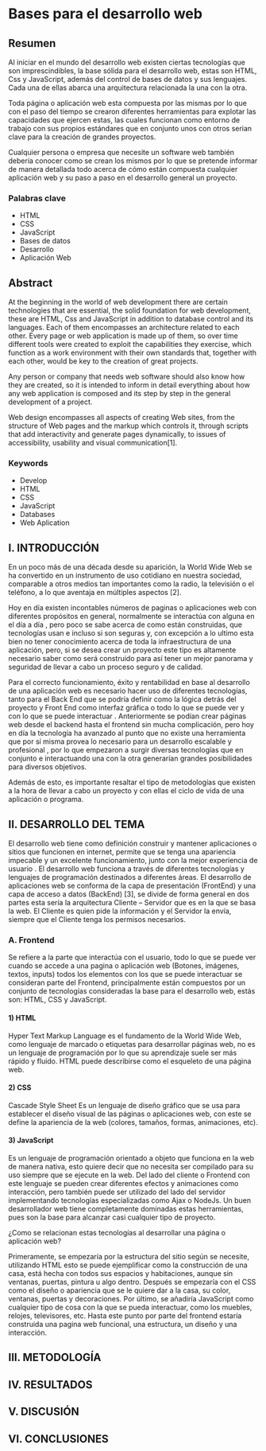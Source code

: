 # Bases para el desarrollo web


## Resumen
<!-- Al iniciar en el mundo del desarrollo web existen ciertas tecnologías que son imprescindibles, la base sólida para el desarrollo web, estas son HTML, Css y JavaScript, además del control de bases de datos y sus lenguajes. Cada una de ellas abarca una arquitectura relacionada la una con la otra.  -->

Al iniciar en el mundo del desarrollo web existen ciertas tecnologías que son imprescindibles, la base sólida para el desarrollo web, estas son HTML, Css y JavaScript, además del control de bases de datos y sus lenguajes. Cada una de ellas abarca una arquitectura relacionada la una con la otra.

<!-- Toda página o aplicación web esta compuesta por las mismas por lo que con el paso del tiempo se crearon diferentes herramientas para explotar las capacidades que ejercen estas, las cuales funcionan como entorno de trabajo con sus propios estándares que en conjunto unos con otros serian clave para la creación de grandes proyectos. 
Cualquier persona o empresa que necesite un software web también debería conocer como se crean los mismos  por lo que se pretende informar de manera detallada todo acerca de cómo están compuesta cualquier aplicación web y su paso a paso en el desarrollo general un proyecto. 

P alabras clave: HTML, Css, JavaScript, Bases de datos, Desarrollo, Aplicación Web.
 -->

Toda página o aplicación web esta compuesta por las mismas por lo que con el paso del tiempo se crearon diferentes herramientas para explotar las capacidades que ejercen estas, las cuales funcionan como entorno de trabajo con sus propios estándares que en conjunto unos con otros serian clave para la creación de grandes proyectos.

Cualquier persona o empresa que necesite un software web también debería conocer como se crean los mismos  por lo que se pretende informar de manera detallada todo acerca de cómo están compuesta cualquier aplicación web y su paso a paso en el desarrollo general un proyecto.

### Palabras clave

- HTML
- CSS
- JavaScript
- Bases de datos
- Desarrollo
- Aplicación Web

<!-- ABSTRACT 

At the beginning in the world of web development there are certain technologies that are essential, the solid foundation for web development, these are HTML, Css and JavaScript in addition to database control and its languages. Each of them encompasses an architecture related to each other. Every page or web application is made up of them, so over time different tools were created to exploit the capabilities they exercise, which function as a work environment with their own standards that, together with each other, would be key to the creation of great projects.
Any person or company that needs web software should also know how they are created, so it is intended to inform in detail everything about how any web application is composed and its step by step in the general development of a project.

Web design encompasses all aspects of creating Web sites, from the
structure of Web pages and the markup which controls it, through scripts
that add interactivity and generate pages dynamically, to issues of accessibility, usability and visual communication[1].

Keywords : Develop, HTML, CSS, JavaScript, Databases, Web Aplication.
 -->

## Abstract

At the beginning in the world of web development there are certain technologies that are essential, the solid foundation for web development, these are HTML, Css and JavaScript in addition to database control and its languages. Each of them encompasses an architecture related to each other. Every page or web application is made up of them, so over time different tools were created to exploit the capabilities they exercise, which function as a work environment with their own standards that, together with each other, would be key to the creation of great projects.

Any person or company that needs web software should also know how they are created, so it is intended to inform in detail everything about how any web application is composed and its step by step in the general development of a project.

Web design encompasses all aspects of creating Web sites, from the structure of Web pages and the markup which controls it, through scripts that add interactivity and generate pages dynamically, to issues of accessibility, usability and visual communication[1].

### Keywords

- Develop
- HTML
- CSS
- JavaScript
- Databases
- Web Aplication

<!-- I. INTRODUCCIÓN

En un poco más de una década desde su aparición, la World Wide Web  se ha convertido en un instrumento de uso cotidiano en nuestra  sociedad, comparable a otros medios tan importantes como la radio, la televisión o el teléfono, a lo que aventaja en múltiples aspectos [21].  
Hoy en día existen incontables números de paginas o aplicaciones web con diferentes propósitos en general, normalmente se interactúa con alguna en el día a día , pero poco se sabe acerca de como están construidas, que tecnologías usan e incluso si son seguras y, con excepción a lo ultimo esta bien no tener conocimiento acerca de toda la infraestructura de una aplicación, pero, si se desea crear un proyecto este tipo es altamente necesario saber como será construido para así
tener un mejor panorama y seguridad de llevar a cabo un proceso seguro y de calidad. 
Para el correcto funcionamiento, éxito y rentabilidad en base al desarrollo de una aplicación web es necesario hacer uso de diferentes tecnologías, tanto para el Back End que se podría definir como la lógica detrás del proyecto y Front End como interfaz gráfica o todo lo que se puede ver y con lo que se puede interactuar . Anteriormente se podían crear páginas web desde el backend hasta el frontend sin mucha complicación, pero hoy en día la tecnología ha avanzado al punto que no existe una herramienta que por sí misma provea lo necesario para un desarrollo escalable y profesional , por lo que empezaron a surgir diversas tecnologías que en conjunto e interactuando una con la otra generarían grandes posibilidades para diversos objetivos. 
Además de esto, es importante resaltar el tipo de metodologías que existen a la hora de llevar a cabo un proyecto y con ellas el ciclo de vida de una aplicación o programa.  -->


## I. INTRODUCCIÓN

En un poco más de una década desde su aparición, la World Wide Web  se ha convertido en un instrumento de uso cotidiano en nuestra  sociedad, comparable a otros medios tan importantes como la radio, la televisión o el teléfono, a lo que aventaja en múltiples aspectos [2].

Hoy en día existen incontables números de paginas o aplicaciones web con diferentes propósitos en general, normalmente se interactúa con alguna en el día a día , pero poco se sabe acerca de como están construidas, que tecnologías usan e incluso si son seguras y, con excepción a lo ultimo esta bien no tener conocimiento acerca de toda la infraestructura de una aplicación, pero, si se desea crear un proyecto este tipo es altamente necesario saber como será construido para así tener un mejor panorama y seguridad de llevar a cabo un proceso seguro y de calidad.

Para el correcto funcionamiento, éxito y rentabilidad en base al desarrollo de una aplicación web es necesario hacer uso de diferentes tecnologías, tanto para el Back End que se podría definir como la lógica detrás del proyecto y Front End como interfaz gráfica o todo lo que se puede ver y con lo que se puede interactuar . Anteriormente se podían crear páginas web desde el backend hasta el frontend sin mucha complicación, pero hoy en día la tecnología ha avanzado al punto que no existe una herramienta que por sí misma provea lo necesario para un desarrollo escalable y profesional , por lo que empezaron a surgir diversas tecnologías que en conjunto e interactuando una con la otra generarían grandes posibilidades para diversos objetivos.

Además de esto, es importante resaltar el tipo de metodologías que existen a la hora de llevar a cabo un proyecto y con ellas el ciclo de vida de una aplicación o programa.



<!-- II.  DESARROLLO DEL TEMA  

El desarrollo web tiene como definición construir y mantener aplicaciones o sitios que funcionen en internet, permite que se tenga una apariencia impecable y un excelente funcionamiento, junto con la mejor experiencia de usuario .  El desarrollo web funciona a través de diferentes tecnologías y lenguajes de programación destinados a diferentes  áreas. El desarrollo de aplicaciones web se conforma de la capa de presentación (FrontEnd) y una capa de acceso a datos (BackEnd) [32], se divide de forma general en dos partes esta sería la arquitectura  Cliente – Servidor que es en la que se basa la web. El Cliente es quien pide la información y el Servidor la envía, siempre que el Cliente  tenga los permisos necesarios. 

A . Frontend
Se refiere a la parte que interactúa con el usuario, todo lo que se puede ver cuando se accede a una pagina o aplicación web (Botones, imágenes, textos, inputs) todos los elementos con los que se puede interactuar se consideran parte del Frontend, principalmente están compuestos por un conjunto de tecnologías consideradas la base para el desarrollo web, estás son: HTML, CSS y JavaScript. 

1)  HTML
Hyper Text Markup Language es el fundamento de la World Wide Web, como lenguaje de marcado o etiquetas para desarrollar páginas web, no es un lenguaje de programación por lo que su aprendizaje suele ser más rápido y fluido. HTML puede describirse como el esqueleto de una página web. 

2)  CSS
Cascade Style Sheet Es un lenguaje de diseño gráfico que se usa para establecer el diseño visual de las páginas o aplicaciones web, con este se define la apariencia de la web (colores, tamaños, formas, animaciones, etc).

3)  JavaScript
Es un lenguaje de programación orientado a objeto que funciona en la web de manera nativa, esto quiere decir que no necesita ser compilado para su uso siempre que se ejecute en la web. Del lado del cliente o Frontend con este lenguaje se pueden crear diferentes efectos y animaciones como interacción, pero también puede ser utilizado del lado del servidor implementando tecnologías especializadas como Ajax o NodeJs. 
Un buen desarrollador web tiene completamente dominadas estas herramientas, pues son la base para alcanzar casi cualquier tipo de proyecto.
¿Como se relacionan estas tecnologías al desarrollar una página o aplicación web? 
Primeramente, se empezaría por la estructura del sitio según se necesite, utilizando HTML esto se puede ejemplificar como la construcción de una casa, está hecha con todos sus espacios y habitaciones, aunque sin ventanas, puertas, pintura u algo dentro. Después se empezaría con el CSS como el diseño o apariencia que se le quiere dar a la casa, su color, ventanas, puertas y decoraciones. Por último, se añadiría JavaScript como cualquier tipo de cosa con la que se pueda interactuar, como los muebles, relojes, televisores, etc. Hasta este punto por parte del frontend estaría construida una pagina web funcional, una estructura, un diseño y una interacción.  

  -->

## II. DESARROLLO DEL TEMA

El desarrollo web tiene como definición construir y mantener aplicaciones o sitios que funcionen en internet, permite que se tenga una apariencia impecable y un excelente funcionamiento, junto con la mejor experiencia de usuario . El desarrollo web funciona a través de diferentes tecnologías y lenguajes de programación destinados a diferentes áreas. El desarrollo de aplicaciones web se conforma de la capa de presentación (FrontEnd) y una capa de acceso a datos (BackEnd) [3], se divide de forma general en dos partes esta sería la arquitectura Cliente – Servidor que es en la que se basa la web. El Cliente es quien pide la información y el Servidor la envía, siempre que el Cliente tenga los permisos necesarios.

### A. Frontend

Se refiere a la parte que interactúa con el usuario, todo lo que se puede ver cuando se accede a una pagina o aplicación web (Botones, imágenes, textos, inputs) todos los elementos con los que se puede interactuar se consideran parte del Frontend, principalmente están compuestos por un conjunto de tecnologías consideradas la base para el desarrollo web, estás son: HTML, CSS y JavaScript.

#### 1) HTML

Hyper Text Markup Language es el fundamento de la World Wide Web, como lenguaje de marcado o etiquetas para desarrollar páginas web, no es un lenguaje de programación por lo que su aprendizaje suele ser más rápido y fluido. HTML puede describirse como el esqueleto de una página web.

#### 2) CSS

Cascade Style Sheet Es un lenguaje de diseño gráfico que se usa para establecer el diseño visual de las páginas o aplicaciones web, con este se define la apariencia de la web (colores, tamaños, formas, animaciones, etc).

#### 3) JavaScript

Es un lenguaje de programación orientado a objeto que funciona en la web de manera nativa, esto quiere decir que no necesita ser compilado para su uso siempre que se ejecute en la web. Del lado del cliente o Frontend con este lenguaje se pueden crear diferentes efectos y animaciones como interacción, pero también puede ser utilizado del lado del servidor implementando tecnologías especializadas como Ajax o NodeJs. Un buen desarrollador web tiene completamente dominadas estas herramientas, pues son la base para alcanzar casi cualquier tipo de proyecto.

¿Como se relacionan estas tecnologías al desarrollar una página o aplicación web?

Primeramente, se empezaría por la estructura del sitio según se necesite, utilizando HTML esto se puede ejemplificar como la construcción de una casa, está hecha con todos sus espacios y habitaciones, aunque sin ventanas, puertas, pintura u algo dentro. Después se empezaría con el CSS como el diseño o apariencia que se le quiere dar a la casa, su color, ventanas, puertas y decoraciones. Por último, se añadiría JavaScript como cualquier tipo de cosa con la que se pueda interactuar, como los muebles, relojes, televisores, etc. Hasta este punto por parte del frontend estaría construida una pagina web funcional, una estructura, un diseño y una interacción.



## III. METODOLOGÍA 

<!-- En esta sección se consigna el diseño apropiado para los objetivos de la investigación, se indica la muestra de población utilizada, así como las consideraciones éticas.  -->


## IV. RESULTADOS

<!-- Los resultados deben contener la recolección, análisis y presentación de los datos. Igualmente incluyen las tablas, así como las figuras.  -->

## 	V. DISCUSIÓN

<!-- Es un análisis comparativo que permite la identificación de puntos de encuentro o divergencia con los referentes teóricos. -->

## VI. CONCLUSIONES

<!-- Son aquellas reflexiones surgidas a partir de del interrogante de investigación y los objetivos, por lo tanto puede haber tantas conclusiones como objetivos. -->